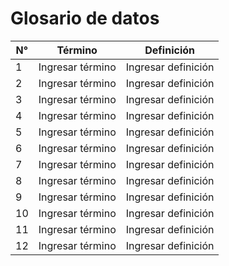 # Glosario de datos

| N° |     Término     |      Definición     |
|----|---------------- | ------------------- |         
| 1  |Ingresar término | Ingresar definición |
| 2  |Ingresar término | Ingresar definición |
| 3  |Ingresar término | Ingresar definición |
| 4  |Ingresar término | Ingresar definición |
| 5  |Ingresar término | Ingresar definición |
| 6  |Ingresar término | Ingresar definición |
| 7  |Ingresar término | Ingresar definición |
| 8  |Ingresar término | Ingresar definición |
| 9  |Ingresar término | Ingresar definición |
| 10 |Ingresar término | Ingresar definición |
| 11 |Ingresar término | Ingresar definición |
| 12 |Ingresar término | Ingresar definición |